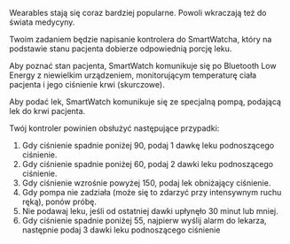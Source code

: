 Wearables stają się coraz bardziej popularne. Powoli wkraczają też do świata medycyny.

Twoim zadaniem będzie napisanie kontrolera do SmartWatcha, który na podstawie stanu pacjenta dobierze odpowiednią porcję
 leku.

Aby poznać stan pacjenta, SmartWatch komunikuje się po Bluetooth Low Energy z niewielkim urządzeniem, monitorującym
temperaturę ciała pacjenta i jego ciśnienie krwi (skurczowe).

Aby podać lek, SmartWatch komunikuje się ze specjalną pompą, podającą lek do krwi pacjenta.

Twój kontroler powinien obsłużyć następujące przypadki:
1. Gdy ciśnienie spadnie poniżej 90, podaj 1 dawkę leku podnoszącego ciśnienie.
2. Gdy ciśnienie spadnie poniżej 60, podaj 2 dawki leku podnoszącego ciśnienie.
3. Gdy ciśnienie wzrośnie powyżej 150, podaj lek obniżający ciśnienie. 
5. Gdy pompa nie zadziała (może się to zdarzyć przy intensywnym ruchu ręką), ponów próbę.
6. Nie podawaj leku, jeśli od ostatniej dawki upłynęło 30 minut lub mniej.
7. Gdy ciśnienie spadnie poniżej 55, najpierw wyślij alarm do lekarza, następnie podaj
 3 dawki leku podnoszącego ciśnienie